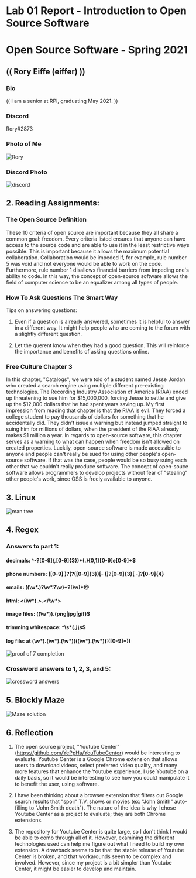 # Lab 01 Report - Introduction to Open Source Software

# Open Source Software - Spring 2021
## (( Rory Eiffe (eiffer) ))

### Bio
(( I am a senior at RPI, graduating May 2021. ))

### Discord
Rory#2873

### Photo of Me
![Rory](rory.jpg)

### Discord Photo

![discord](discord.png)

## 2. Reading Assignments:

### The Open Source Definition

These 10 criteria of open source are important because they all share a common goal: freedom. Every criteria listed ensures that anyone can have access to the source code and are able to use it in the least restrictive ways possible. This is important because it allows the maximum potential collaboration. Collaboration would be impeded if, for example, rule number 5 was void and not everyone would be able to work on the code. Furthermore, rule number 1 disallows financial barriers from impeding one's ability to code. In this way, the concept of open-source software allows the field of computer science to be an equalizer among all types of people. 

### How To Ask Questions The Smart Way

Tips on answering questions:

1. Even if a question is already answered, sometimes it is helpful to answer in a different way. It might help people who are coming to the forum with a slightly different question. 

2. Let the querent know when they had a good question. This will reinforce the importance and benefits of asking questions online. 

### Free Culture Chapter 3 

In this chapter, "Catalogs", we were told of a student named Jesse Jordan who created a search engine using multiple different pre-existing technologies. The Recording Industry Association of America (RIAA) ended up threatening to sue him for $15,000,000, forcing Jesse to settle and give up the $12,000 dollars that he had spent years saving up. My first impression from reading that chapter is that the RIAA is evil. They forced a college student to pay thousands of dollars for something that he accidentally did. They didn't issue a warning but instead jumped straight to suing him for millions of dollars, when the president of the RIAA already makes $1 million a year. In regards to open-source software, this chapter serves as a warning to what can happen when freedom isn't allowed on created properties. Luckily, open-source software is made accessible to anyone and people can't really be sued for using other people's open-source software. If that was the case, people would be so busy suing each other that we couldn't really produce software. The concept of open-souce software allows programmers to develop projects without fear of "stealing" other people's work, since OSS is freely available to anyone. 

## 3. Linux

![man tree](mantree.png)

## 4. Regex

### Answers to part 1:
#### decimals: ^-?[0-9]*(,*[0-9]{3})*(\.){0,1}[0-9]*e*[0-9]+$
#### phone numbers: ([0-9] )?\(?([0-9]{3})[- \)]?[0-9]{3}[ -]?[0-9]{4}
#### emails: ((\w*\.)?\w*\.?\w)\+?[\w]*@
#### html: <(\w*).*>.*</\w*>
#### image files: ((\w*))\.(png|jpg|gif)$
#### trimming whitespace: ^\s*(.*)\s*$
#### log file: at (\w*).(\w*).(\w*)\(((\w*).(\w*)):([0-9]*)\)

![proof of 7 completion](regex.png)

### Crossword answers to 1, 2, 3, and 5:

![crossword answers](cross.png)

## 5. Blockly Maze

![Maze solution](maze.png)

## 6. Reflection

1. The open source project, "Youtube Center" (https://github.com/YePpHa/YouTubeCenter) would be interesting to evaluate. Youtube Center is a Google Chrome extension that allows users to download videos, select preferred video quality, and many more features that enhance the Youtube experience. I use Youtube on a daily basis, so it would be interesting to see how you could manipulate it to benefit the user, using software.

2. I have been thinking about a browser extension that filters out Google search results that "spoil" T.V. shows or movies (ex: "John Smith" auto-filling to "John Smith death"). The nature of the idea is why I chose Youtube Center as a project to evaluate; they are both Chrome extensions. 

3. The repository for Youtube Center is quite large, so I don't think I would be able to comb through all of it. However, examining the different technologies used can help me figure out what I need to build my own extension. A drawback seems to be that the stable release of Youtube Center is broken, and that workarounds seem to be complex and involved. However, since my project is a bit simpler than Youtube Center, it might be easier to develop and maintain.